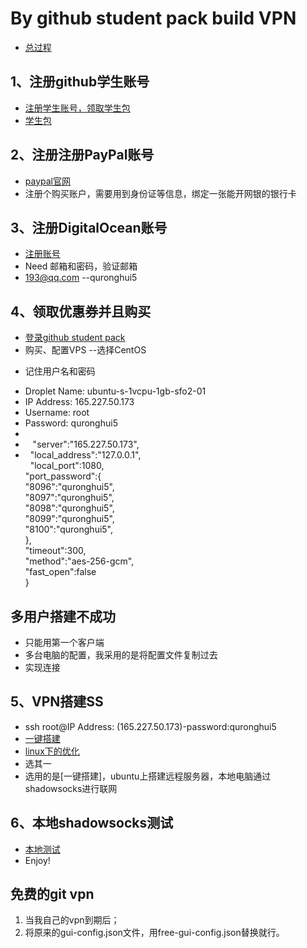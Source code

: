 # By github student pack build VPN
+ [总过程](http://tzaiyang.me/Free-Unlimited-Internet-Access-For-CERNET-Users/)
## 1、注册github学生账号
+ [注册学生账号，领取学生包](https://www.jianshu.com/p/56323405509c)
+ [学生包](https://education.github.com/pack)
## 2、注册注册PayPal账号
+ [paypal官网](https://www.paypal.com/c2/webapps/mpp/home?locale.x=zh_c2)
+ 注册个购买账户，需要用到身份证等信息，绑定一张能开网银的银行卡
## 3、注册DigitalOcean账号
+ [注册账号](https://www.digitalocean.com/github-students/?utm_medium=partnerships&utm_source=github&utm_campaign=studentdevpack)
+ Need 邮箱和密码，验证邮箱
+ 193@qq.com --quronghui5
## 4、领取优惠券并且购买
+ [登录github student pack](https://www.jianshu.com/p/56323405509c)
+ 购买、配置VPS --选择CentOS
- 记住用户名和密码
+ Droplet Name: ubuntu-s-1vcpu-1gb-sfo2-01
+ IP Address: 165.227.50.173
+ Username: root
+ Password: quronghui5
+ 
+    "server":"165.227.50.173",  
+    "local_address":"127.0.0.1",  
    "local_port":1080,  
    "port_password":{  
         "8096":"quronghui5",  
         "8097":"quronghui5",  
         "8098":"quronghui5",  
         "8099":"quronghui5",  
         "8100":"quronghui5",  
    },  
    "timeout":300,  
    "method":"aes-256-gcm",  
    "fast_open":false  
}  
## 多用户搭建不成功
+ 只能用第一个客户端    
+ 多台电脑的配置，我采用的是将配置文件复制过去  
+ 实现连接  
## 5、VPN搭建SS
+ ssh root@IP Address: (165.227.50.173)-password:quronghui5
+ [一键搭建](https://teddysun.com/342.html)
+ [linux下的优化](https://www.polarxiong.com/archives/Ubuntu-16-04%E4%B8%8BShadowsocks%E6%9C%8D%E5%8A%A1%E5%99%A8%E7%AB%AF%E5%AE%89%E8%A3%85%E5%8F%8A%E4%BC%98%E5%8C%96.html)
+ 选其一
+ 选用的是[一键搭建]，ubuntu上搭建远程服务器，本地电脑通过shadowsocks进行联网
## 6、本地shadowsocks测试
+ [本地测试](https://www.jianshu.com/p/509c696ee838)
+ Enjoy!

## 免费的git vpn

1. 当我自己的vpn到期后；
2. 将原来的gui-config.json文件，用free-gui-config.json替换就行。